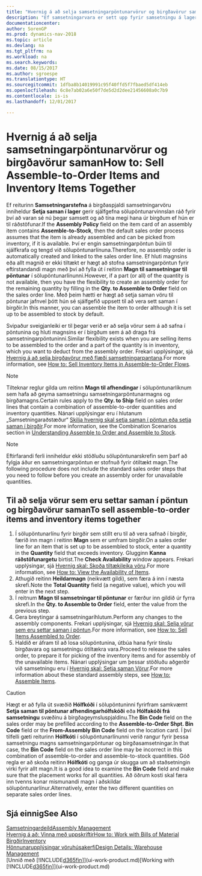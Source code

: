 ```yaml
---
title: "Hvernig á að selja samsetningarpöntunarvörur og birgðavörur saman"
description: "Ef samsetningarvara er sett upp fyrir samsetningu á lager gerir sjálfgefna sölupöntunarvinnslan ráð fyrir því að varan sé nú þegar samsett og að tína megi hana úr birgðum ef hún er til ráðstöfunar. Ef hluti magnsins (eða allt magnið) er ekki tiltækt er hægt að stofna samsetningarpöntun fyrir eftirstandandi magn á fljótlegan hátt."
documentationcenter: 
author: SorenGP
ms.prod: dynamics-nav-2018
ms.topic: article
ms.devlang: na
ms.tgt_pltfrm: na
ms.workload: na
ms.search.keywords: 
ms.date: 08/15/2017
ms.author: sgroespe
ms.translationtype: HT
ms.sourcegitcommit: 1dfba8b14019991c95f40ffd5f7fbaed5df414eb
ms.openlocfilehash: 6c8e7ab02a6e50f7de5d2d2dee21456608a0c7b9
ms.contentlocale: is-is
ms.lasthandoff: 12/01/2017

---
```

# <a name="how-to-sell-assemble-to-order-items-and-inventory-items-together"></a><span data-ttu-id="d1dd9-104">Hvernig á að selja samsetningarpöntunarvörur og birgðavörur saman</span><span class="sxs-lookup"><span data-stu-id="d1dd9-104">How to: Sell Assemble-to-Order Items and Inventory Items Together</span></span>
<span data-ttu-id="d1dd9-105">Ef reiturinn **Samsetningarstefna** á birgðaspjaldi samsetningarvöru inniheldur **Setja saman í lager** gerir sjálfgefna sölupöntunarvinnslan ráð fyrir því að varan sé nú þegar samsett og að tína megi hana úr birgðum ef hún er til ráðstöfunar.</span><span class="sxs-lookup"><span data-stu-id="d1dd9-105">If the **Assembly Policy** field on the item card of an assembly item contains **Assemble-to-Stock**, then the default sales order process assumes that the item is already assembled and can be picked from inventory, if it is available.</span></span> <span data-ttu-id="d1dd9-106">Því er engin samsetningarpöntun búin til sjálfkrafa og tengd við sölupöntunarlínuna.</span><span class="sxs-lookup"><span data-stu-id="d1dd9-106">Therefore, no assembly order is automatically created and linked to the sales order line.</span></span> <span data-ttu-id="d1dd9-107">Ef hluti magnsins eða allt magnið er ekki tiltækt er hægt að stofna samsetningarpöntun fyrir eftirstandandi magn með því að fylla út í reitinn **Magn til samsetningar til pöntunar** í sölupöntunarlínunni.</span><span class="sxs-lookup"><span data-stu-id="d1dd9-107">However, if a part (or all) of the quantity is not available, then you have the flexibility to create an assembly order for the remaining quantity by filling in the **Qty. to Assemble to Order** field on the sales order line.</span></span> <span data-ttu-id="d1dd9-108">Með þeim hætti er hægt að setja saman vöru til pöntunar jafnvel þótt hún sé sjálfgefið uppsett til að vera sett saman í birgðir.</span><span class="sxs-lookup"><span data-stu-id="d1dd9-108">In this manner, you can assemble the item to order although it is set up to be assembled to stock by default.</span></span>  

<span data-ttu-id="d1dd9-109">Svipaður sveigjanleiki er til þegar verið er að selja vörur sem á að safna í pöntunina og hluti magnsins er í birgðum sem á að draga frá samsetningarpöntuninni.</span><span class="sxs-lookup"><span data-stu-id="d1dd9-109">Similar flexibility exists when you are selling items to be assembled to the order and a part of the quantity is in inventory, which you want to deduct from the assembly order.</span></span> <span data-ttu-id="d1dd9-110">Frekari upplýsingar, sjá [Hvernig á að selja birgðavörur með flæði samsetningarpantana](assembly-how-to-sell-inventory-items-in-assemble-to-order-flows.md).</span><span class="sxs-lookup"><span data-stu-id="d1dd9-110">For more information, see [How to: Sell Inventory Items in Assemble-to-Order Flows](assembly-how-to-sell-inventory-items-in-assemble-to-order-flows.md).</span></span>  

> [!NOTE]  
>  <span data-ttu-id="d1dd9-111">Tilteknar reglur gilda um reitinn **Magn til afhendingar** í sölupöntunarlíknum sem hafa að geyma samsetningu samsetningarpöntunarmagns og birgðamagns.</span><span class="sxs-lookup"><span data-stu-id="d1dd9-111">Certain rules apply to the **Qty. to Ship** field on sales order lines that contain a combination of assemble-to-order quantities and inventory quantities.</span></span> <span data-ttu-id="d1dd9-112">Nánari upplýsingar eru í hlutanum „Samsetningaraðstæður“ [Skilja hvernig skal setja saman í pöntun eða setja saman í birgðir](assembly-assemble-to-order-or-assemble-to-stock.md).</span><span class="sxs-lookup"><span data-stu-id="d1dd9-112">For more information, see the Combination Scenarios section in [Understanding Assemble to Order and Assemble to Stock](assembly-assemble-to-order-or-assemble-to-stock.md).</span></span>  

> [!NOTE]  
>  <span data-ttu-id="d1dd9-113">Eftirfarandi ferli inniheldur ekki stöðluðu sölupöntunarskrefin sem þarf að fylgja áður en samsetningarpöntun er stofnuð fyrir ótiltækt magn.</span><span class="sxs-lookup"><span data-stu-id="d1dd9-113">The following procedure does not include the standard sales order steps that you need to follow before you create an assembly order for unavailable quantities.</span></span>

## <a name="to-sell-assemble-to-order-items-and-inventory-items-together"></a><span data-ttu-id="d1dd9-114">Til að selja vörur sem eru settar saman í pöntun og birgðavörur saman</span><span class="sxs-lookup"><span data-stu-id="d1dd9-114">To sell assemble-to-order items and inventory items together</span></span>  
1.  <span data-ttu-id="d1dd9-115">Í sölupöntunarlínu fyrir birgðir sem stillt eru til að vera safnað í birgðir, færið inn magn í reitinn **Magn** sem er umfram birgðir.</span><span class="sxs-lookup"><span data-stu-id="d1dd9-115">On a sales order line for an item that is set up to be assembled to stock, enter a quantity in the **Quantity** field that exceeds inventory.</span></span> <span data-ttu-id="d1dd9-116">Glugginn **Kanna ráðstöfunargetu** birtist.</span><span class="sxs-lookup"><span data-stu-id="d1dd9-116">The **Check Availability** window appears.</span></span> <span data-ttu-id="d1dd9-117">Frekari upplýsingar, sjá [Hvernig skal: Skoða tiltækileika vöru](inventory-how-availability-overview.md).</span><span class="sxs-lookup"><span data-stu-id="d1dd9-117">For more information, see [How to: View the Availability of Items](inventory-how-availability-overview.md).</span></span> 
2.  <span data-ttu-id="d1dd9-118">Athugið reitinn **Heildarmagn** (neikvætt gildi), sem færa á inn í næsta skrefi.</span><span class="sxs-lookup"><span data-stu-id="d1dd9-118">Note the **Total Quantity** field (a negative value), which you will enter in the next step.</span></span>  
3.  <span data-ttu-id="d1dd9-119">Í reitnum **Magn til samsetningar til pöntunar** er færður inn gildið úr fyrra skrefi.</span><span class="sxs-lookup"><span data-stu-id="d1dd9-119">In the **Qty. to Assemble to Order** field, enter the value from the previous step.</span></span>  
4.  <span data-ttu-id="d1dd9-120">Gera breytingar á samsetningaríhlutum.</span><span class="sxs-lookup"><span data-stu-id="d1dd9-120">Perform any changes to the assembly components.</span></span> <span data-ttu-id="d1dd9-121">Frekari upplýsingar, sjá [Hvernig skal: Selja vörur sem eru settar saman í pöntun](assembly-how-to-sell-items-assembled-to-order.md).</span><span class="sxs-lookup"><span data-stu-id="d1dd9-121">For more information, see [How to: Sell Items Assembled to Order](assembly-how-to-sell-items-assembled-to-order.md).</span></span>  
5.  <span data-ttu-id="d1dd9-122">Haldið er áfram til að losa sölupöntunina, útbúa hana fyrir tínslu birgðavara og samsetningu ótiltækra vara.</span><span class="sxs-lookup"><span data-stu-id="d1dd9-122">Proceed to release the sales order, to prepare it for picking of the inventory items and for assembly of the unavailable items.</span></span> <span data-ttu-id="d1dd9-123">Nánari upplýsingar um þessar stöðluðu aðgerðir við samsetningu eru í [Hvernig skal: Setja saman Vörur](assembly-how-to-assemble-items.md).</span><span class="sxs-lookup"><span data-stu-id="d1dd9-123">For more information about these standard assembly steps, see [How to: Assemble Items](assembly-how-to-assemble-items.md).</span></span>  

> [!CAUTION]  
>  <span data-ttu-id="d1dd9-124">Hægt er að fylla út svæðið **Hólfkóði** í sölupöntuninni fyrirfram samkvæmt **Setja saman til pöntunar afhendingarhólfskóði** eða **Hólfakóði frá samsetningu** svæðinu á birgðageymsluspjaldinu.</span><span class="sxs-lookup"><span data-stu-id="d1dd9-124">The **Bin Code** field on the sales order may be prefilled according to the **Assemble-to-Order Shpt. Bin Code** field or the **From-Assembly Bin Code** field on the location card.</span></span> <span data-ttu-id="d1dd9-125">Í því tilfelli gæti reiturinn **Hólfkóti** í sölupöntunarlínunni verið rangur fyrir þessa samsetningu magns samsetningarpöntunar og birgðasamsetningar.</span><span class="sxs-lookup"><span data-stu-id="d1dd9-125">In that case, the **Bin Code** field on the sales order line may be incorrect in this combination of assemble-to-order and assemble-to-stock quantities.</span></span> <span data-ttu-id="d1dd9-126">Góð regla er að skoða reitinn **Hólfkóti** og ganga úr skugga um að staðsetningin virki fyrir allt magn.</span><span class="sxs-lookup"><span data-stu-id="d1dd9-126">It is a good idea to examine the **Bin Code** field and make sure that the placement works for all quantities.</span></span> <span data-ttu-id="d1dd9-127">Að öðrum kosti skal færa inn tvenns konar mismunandi magn í aðskildar sölupöntunarlínur.</span><span class="sxs-lookup"><span data-stu-id="d1dd9-127">Alternatively, enter the two different quantities on separate sales order lines.</span></span>  

## <a name="see-also"></a><span data-ttu-id="d1dd9-128">Sjá einnig</span><span class="sxs-lookup"><span data-stu-id="d1dd9-128">See Also</span></span>  
[<span data-ttu-id="d1dd9-129">Samsetningardeild</span><span class="sxs-lookup"><span data-stu-id="d1dd9-129">Assembly Management</span></span>](assembly-assemble-items.md)  
[<span data-ttu-id="d1dd9-130">Hvernig á að: Vinna með uppskriftir</span><span class="sxs-lookup"><span data-stu-id="d1dd9-130">How to: Work with Bills of Material</span></span>](inventory-how-work-BOMs.md)  
[<span data-ttu-id="d1dd9-131">Birgðir</span><span class="sxs-lookup"><span data-stu-id="d1dd9-131">Inventory</span></span>](inventory-manage-inventory.md)  
[<span data-ttu-id="d1dd9-132">Hönnunarupplýsingar vöruhúsakerfi</span><span class="sxs-lookup"><span data-stu-id="d1dd9-132">Design Details: Warehouse Management</span></span>](design-details-warehouse-management.md)  
<span data-ttu-id="d1dd9-133">[Unnið með [!INCLUDE[d365fin](includes/d365fin_md.md)]](ui-work-product.md)</span><span class="sxs-lookup"><span data-stu-id="d1dd9-133">[Working with [!INCLUDE[d365fin](includes/d365fin_md.md)]](ui-work-product.md)</span></span>

